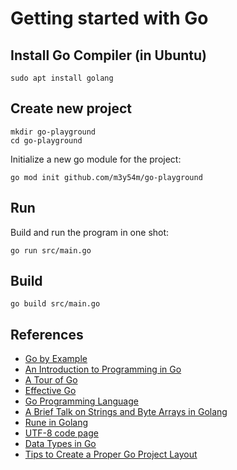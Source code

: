 # Getting started with Go


## Install Go Compiler (in Ubuntu)

```console
sudo apt install golang
```

## Create new project

```console
mkdir go-playground
cd go-playground
```

Initialize a new go module for the project:

```console
go mod init github.com/m3y54m/go-playground
```

## Run

Build and run the program in one shot:

```console
go run src/main.go
```

## Build

```console
go build src/main.go
```

## References

- [Go by Example](https://gobyexample.com/)
- [An Introduction to Programming in Go](https://www.golang-book.com/books/intro)
- [A Tour of Go](https://go.dev/tour/list)
- [Effective Go](https://go.dev/doc/effective_go)
- [Go Programming Language](https://go.dev/doc/)
- [A Brief Talk on Strings and Byte Arrays in Golang](https://developpaper.com/a-brief-talk-on-strings-and-byte-arrays-in-golang/)
- [Rune in Golang](https://www.geeksforgeeks.org/rune-in-golang/)
- [UTF-8 code page](https://www.charset.org/utf-8)
- [Data Types in Go](https://www.geeksforgeeks.org/data-types-in-go/)
- [Tips to Create a Proper Go Project Layout](https://www.developer.com/languages/go-project-layout/)